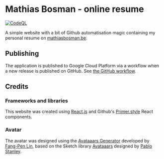 # Mathias Bosman - online resume
[![CodeQL][link_ci_badge]][link_ci_flow]

A simple website with a bit of Github automatisation magic containing my personal resume
on [mathiasbosman.be][link_mathiasbosman_be].


## Publishing
The application is published to Google Cloud Platform via a workflow when a new release is published
on GitHub. See [the GitHub workflow][link_publish_workflow].

## Credits
### Frameworks and libraries
This website was created using [React.js][link_react_js] and Github's [Primer.style][link_primer_style] React components.

### Avatar
The avatar was designed using the [Avataaars Generator][link_avataaars_generator] developed by 
[Fang-Pen Lin][link_fangPen_lin], based on the Sketch library [Avataaars][link_avataaars] designed by [Pablo Stanley][link_pablo_stanley].

[link_mathiasbosman_be]:http://mathiasbosman.be
[link_ci_flow]:https://github.com/mathiasbosman/mathiasbosman.github.io/actions/workflows/codeql-analysis.yml
[link_ci_badge]:https://github.com/mathiasbosman/mathiasbosman.github.io/actions/workflows/codeql-analysis.yml/badge.svg
[link_publish_workflow]:.github/workflows/publish.yml
[link_react_js]:https://reactjs.org/
[link_primer_style]:https://primer.style/
[link_avataaars_generator]:https://getavataaars.com/
[link_fangPen_lin]:https://twitter.com/fangpenlin
[link_avataaars]:https://avataaars.com/
[link_pablo_stanley]:https://twitter.com/pablostanley